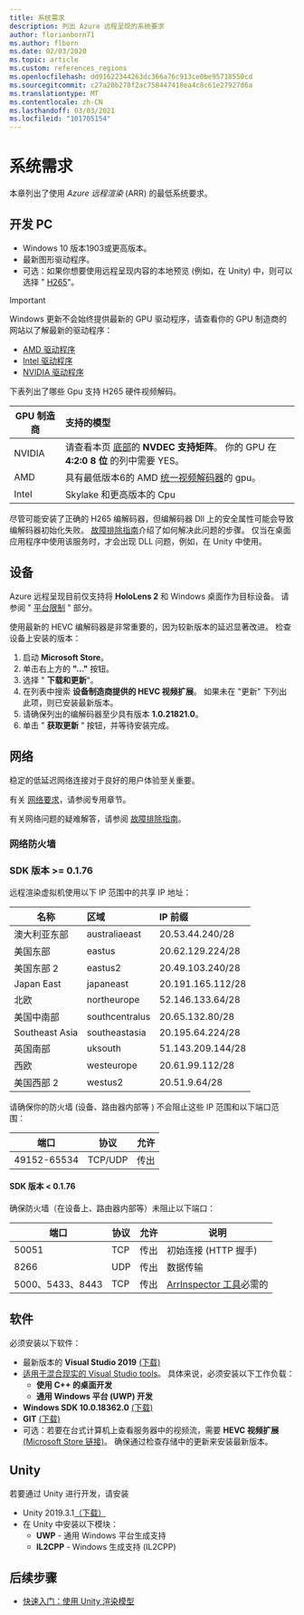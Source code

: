 ```yaml
---
title: 系统需求
description: 列出 Azure 远程呈现的系统要求
author: florianborn71
ms.author: flborn
ms.date: 02/03/2020
ms.topic: article
ms.custom: references_regions
ms.openlocfilehash: dd91622344263dc366a76c913ce0be95718550cd
ms.sourcegitcommit: c27a20b278f2ac758447418ea4c8c61e27927d6a
ms.translationtype: MT
ms.contentlocale: zh-CN
ms.lasthandoff: 03/03/2021
ms.locfileid: "101705154"
---
```

# <a name="system-requirements"></a>系统需求

本章列出了使用 *Azure 远程渲染* (ARR) 的最低系统要求。

## <a name="development-pc"></a>开发 PC

* Windows 10 版本1903或更高版本。
* 最新图形驱动程序。
* 可选：如果你想要使用远程呈现内容的本地预览 (例如，在 Unity) 中，则可以选择 " [H265](https://www.microsoft.com/p/hevc-video-extensions/9nmzlz57r3t7)"。

> [!IMPORTANT]
> Windows 更新不会始终提供最新的 GPU 驱动程序，请查看你的 GPU 制造商的网站以了解最新的驱动程序：
>
> * [AMD 驱动程序](https://www.amd.com/en/support)
> * [Intel 驱动程序](https://www.intel.com/content/www/us/en/support/detect.html)
> * [NVIDIA 驱动程序](https://www.nvidia.com/Download/index.aspx)

下表列出了哪些 Gpu 支持 H265 硬件视频解码。

| GPU 制造商 | 支持的模型 |
|-----------|:-----------|
| NVIDIA | 请查看本页 [底部](https://developer.nvidia.com/video-encode-decode-gpu-support-matrix)的 **NVDEC 支持矩阵**。 你的 GPU 在 **4:2:0 8 位** 的列中需要 YES。 |
| AMD | 具有最低版本6的 AMD [统一视频解码器](https://en.wikipedia.org/wiki/Unified_Video_Decoder#UVD_6)的 gpu。 |
| Intel | Skylake 和更高版本的 Cpu |

尽管可能安装了正确的 H265 编解码器，但编解码器 Dll 上的安全属性可能会导致编解码器初始化失败。 [故障排除指南](../resources/troubleshoot.md#h265-codec-not-available)介绍了如何解决此问题的步骤。 仅当在桌面应用程序中使用该服务时，才会出现 DLL 问题，例如，在 Unity 中使用。

## <a name="devices"></a>设备

Azure 远程呈现目前仅支持将 **HoloLens 2** 和 Windows 桌面作为目标设备。 请参阅 " [平台限制](../reference/limits.md#platform-limitations) " 部分。

使用最新的 HEVC 编解码器是非常重要的，因为较新版本的延迟显著改进。 检查设备上安装的版本：

1. 启动 **Microsoft Store**。
1. 单击右上方的 **"..."** 按钮。
1. 选择 " **下载和更新**"。
1. 在列表中搜索 **设备制造商提供的 HEVC 视频扩展**。 如果未在 "更新" 下列出此项，则已安装最新版本。
1. 请确保列出的编解码器至少具有版本 **1.0.21821.0**。
1. 单击 " **获取更新** " 按钮，并等待安装完成。

## <a name="network"></a>网络

稳定的低延迟网络连接对于良好的用户体验至关重要。

有关 [网络要求](../reference/network-requirements.md)，请参阅专用章节。

有关网络问题的疑难解答，请参阅 [故障排除指南](../resources/troubleshoot.md#unstable-holograms)。

### <a name="network-firewall"></a>网络防火墙

### <a name="sdk-version--0176"></a>SDK 版本 >= 0.1.76

远程渲染虚拟机使用以下 IP 范围中的共享 IP 地址：

| 名称             | 区域         | IP 前缀         |
|------------------|:---------------|:------------------|
| 澳大利亚东部   | australiaeast  | 20.53.44.240/28   |
| 美国东部          | eastus         | 20.62.129.224/28  |
| 美国东部 2        | eastus2        | 20.49.103.240/28  |
| Japan East       | japaneast      | 20.191.165.112/28 |
| 北欧     | northeurope    | 52.146.133.64/28  |
| 美国中南部 | southcentralus | 20.65.132.80/28   |
| Southeast Asia   | southeastasia  | 20.195.64.224/28  |
| 英国南部         | uksouth        | 51.143.209.144/28 |
| 西欧      | westeurope     | 20.61.99.112/28   |
| 美国西部 2        | westus2        | 20.51.9.64/28     |

请确保你的防火墙 (设备、路由器内部等 ) 不会阻止这些 IP 范围和以下端口范围：

| 端口              | 协议  | 允许    |
|-------------------|---------- |----------|
| 49152-65534       | TCP/UDP | 传出 |

#### <a name="sdk-version--0176"></a>SDK 版本 < 0.1.76

确保防火墙（在设备上、路由器内部等）未阻止以下端口：

| 端口              | 协议 | 允许    | 说明 |
|-------------------|----------|----------|-------------|
| 50051             | TCP      | 传出 | 初始连接 (HTTP 握手)  |
| 8266              | UDP      | 传出 | 数据传输 |
| 5000、5433、8443  | TCP      | 传出 | [ArrInspector 工具](../resources/tools/arr-inspector.md)必需的|


## <a name="software"></a>软件

必须安装以下软件：

* 最新版本的 **Visual Studio 2019** [ (下载)](https://visualstudio.microsoft.com/vs/older-downloads/)
* [适用于混合现实的 Visual Studio tools](/windows/mixed-reality/install-the-tools)。 具体来说，必须安装以下工作负载：
  * **使用 C++ 的桌面开发**
  * **通用 Windows 平台 (UWP) 开发**
* **Windows SDK 10.0.18362.0** [ (下载)](https://developer.microsoft.com/windows/downloads/windows-10-sdk)
* **GIT** [ (下载)](https://git-scm.com/downloads)
* 可选：若要在台式计算机上查看服务器中的视频流，需要 **HEVC 视频扩展** [ (Microsoft Store 链接)](https://www.microsoft.com/p/hevc-video-extensions/9nmzlz57r3t7)。 确保通过检查存储中的更新来安装最新版本。

## <a name="unity"></a>Unity

若要通过 Unity 进行开发，请安装

* Unity 2019.3.1[（下载）](https://unity3d.com/get-unity/download)
* 在 Unity 中安装以下模块：
  * **UWP** - 通用 Windows 平台生成支持
  * **IL2CPP** - Windows 生成支持 (IL2CPP)

## <a name="next-steps"></a>后续步骤

* [快速入门：使用 Unity 渲染模型](../quickstarts/render-model.md)